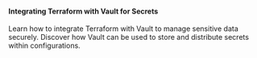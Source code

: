 #### Integrating Terraform with Vault for Secrets
Learn how to integrate Terraform with Vault to manage sensitive data securely. Discover how Vault can be used to store and distribute secrets within configurations.
